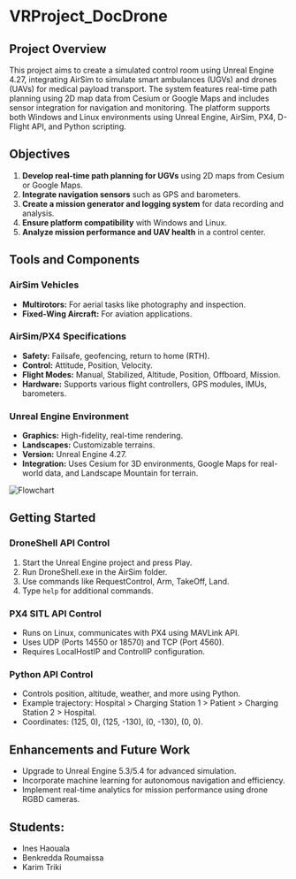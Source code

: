 # VRProject_DocDrone



## Project Overview

This project aims to create a simulated control room using Unreal Engine 4.27, integrating AirSim to simulate smart ambulances (UGVs) and drones (UAVs) for medical payload transport. The system features real-time path planning using 2D map data from Cesium or Google Maps and includes sensor integration for navigation and monitoring. The platform supports both Windows and Linux environments using Unreal Engine, AirSim, PX4, D-Flight API, and Python scripting.

## Objectives

1. **Develop real-time path planning for UGVs** using 2D maps from Cesium or Google Maps.
2. **Integrate navigation sensors** such as GPS and barometers.
3. **Create a mission generator and logging system** for data recording and analysis.
4. **Ensure platform compatibility** with Windows and Linux.
5. **Analyze mission performance and UAV health** in a control center.

## Tools and Components

### AirSim Vehicles

- **Multirotors:** For aerial tasks like photography and inspection.
- **Fixed-Wing Aircraft:** For aviation applications.

### AirSim/PX4 Specifications

- **Safety:** Failsafe, geofencing, return to home (RTH).
- **Control:** Attitude, Position, Velocity.
- **Flight Modes:** Manual, Stabilized, Altitude, Position, Offboard, Mission.
- **Hardware:** Supports various flight controllers, GPS modules, IMUs, barometers.

### Unreal Engine Environment

- **Graphics:** High-fidelity, real-time rendering.
- **Landscapes:** Customizable terrains.
- **Version:** Unreal Engine 4.27.
- **Integration:** Uses Cesium for 3D environments, Google Maps for real-world data, and Landscape Mountain for terrain.


![Flowchart](path/to/dronefinal.png)

## Getting Started

### DroneShell API Control

1. Start the Unreal Engine project and press Play.
2. Run DroneShell.exe in the AirSim folder.
3. Use commands like RequestControl, Arm, TakeOff, Land.
4. Type `help` for additional commands.

### PX4 SITL API Control

- Runs on Linux, communicates with PX4 using MAVLink API.
- Uses UDP (Ports 14550 or 18570) and TCP (Port 4560).
- Requires LocalHostIP and ControlIP configuration.

### Python API Control

- Controls position, altitude, weather, and more using Python.
- Example trajectory: Hospital > Charging Station 1 > Patient > Charging Station 2 > Hospital.
- Coordinates: (125, 0), (125, -130), (0, -130), (0, 0).

## Enhancements and Future Work
- Upgrade to Unreal Engine 5.3/5.4 for advanced simulation.
- Incorporate machine learning for autonomous navigation and efficiency.
- Implement real-time analytics for mission performance using drone RGBD cameras.

## Students:

- Ines Haouala
- Benkredda Roumaissa
- Karim Triki
